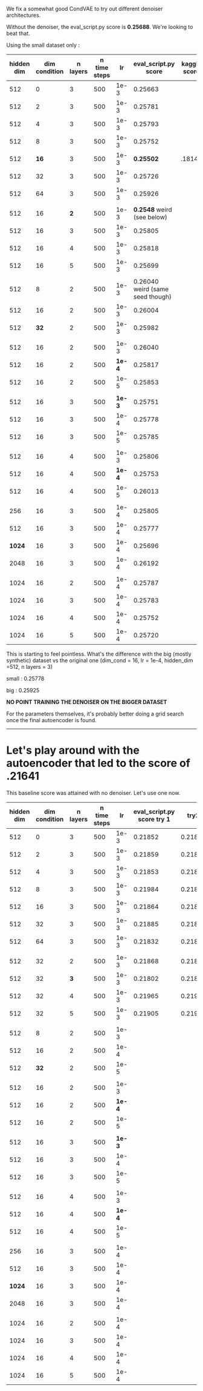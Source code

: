 We fix a somewhat good CondVAE to try out different denoiser architectures.

Without the denoiser, the eval_script.py score is **0.25688**. We're looking to beat that.

Using the small dataset only :

| hidden dim | dim condition | n layers | n time steps | lr       | eval_script.py score             | kaggle score |
| ---------- | ------------- | -------- | ------------ | -------- | -------------------------------- | ------------ |
| 512        | 0             | 3        | 500          | 1e-3     | 0.25663                          |              |
| 512        | 2             | 3        | 500          | 1e-3     | 0.25781                          |              |
| 512        | 4             | 3        | 500          | 1e-3     | 0.25793                          |              |
| 512        | 8             | 3        | 500          | 1e-3     | 0.25752                          |              |
| 512        | **16**        | 3        | 500          | 1e-3     | **0.25502**                      | .18142       |
| 512        | 32            | 3        | 500          | 1e-3     | 0.25726                          |              |
| 512        | 64            | 3        | 500          | 1e-3     | 0.25926                          |              |
|            |               |          |              |          |                                  |              |
| 512        | 16            | **2**    | 500          | 1e-3     | **0.2548** weird (see below)     |              |
| 512        | 16            | 3        | 500          | 1e-3     | 0.25805                          |              |
| 512        | 16            | 4        | 500          | 1e-3     | 0.25818                          |              |
| 512        | 16            | 5        | 500          | 1e-3     | 0.25699                          |              |
|            |               |          |              |          |                                  |              |
| 512        | 8             | 2        | 500          | 1e-3     | 0.26040 weird (same seed though) |              |
| 512        | 16            | 2        | 500          | 1e-3     | 0.26004                          |              |
| 512        | **32**        | 2        | 500          | 1e-3     | 0.25982                          |              |
|            |               |          |              |          |                                  |              |
| 512        | 16            | 2        | 500          | 1e-3     | 0.26040                          |              |
| 512        | 16            | 2        | 500          | **1e-4** | 0.25817                          |              |
| 512        | 16            | 2        | 500          | 1e-5     | 0.25853                          |              |
|            |               |          |              |          |                                  |              |
| 512        | 16            | 3        | 500          | **1e-3** | 0.25751                          |              |
| 512        | 16            | 3        | 500          | 1e-4     | 0.25778                          |              |
| 512        | 16            | 3        | 500          | 1e-5     | 0.25785                          |              |
|            |               |          |              |          |                                  |              |
| 512        | 16            | 4        | 500          | 1e-3     | 0.25806                          |              |
| 512        | 16            | 4        | 500          | **1e-4** | 0.25753                          |              |
| 512        | 16            | 4        | 500          | 1e-5     | 0.26013                          |              |
|            |               |          |              |          |                                  |              |
| 256        | 16            | 3        | 500          | 1e-4     | 0.25805                          |              |
| 512        | 16            | 3        | 500          | 1e-4     | 0.25777                          |              |
| **1024**   | 16            | 3        | 500          | 1e-4     | 0.25696                          |              |
| 2048       | 16            | 3        | 500          | 1e-4     | 0.26192                          |              |
|            |               |          |              |          |                                  |              |
| 1024       | 16            | 2        | 500          | 1e-4     | 0.25787                          |              |
| 1024       | 16            | 3        | 500          | 1e-4     | 0.25783                          |              |
| 1024       | 16            | 4        | 500          | 1e-4     | 0.25752                          |              |
| 1024       | 16            | 5        | 500          | 1e-4     | 0.25720                          |              |

This is starting to feel pointless.
What's the difference with the big (mostly synthetic) dataset vs the original one (dim_cond = 16, lr = 1e-4, hidden_dim =512, n layers = 3)

small : 0.25778

big : 0.25925

**NO POINT TRAINING THE DENOISER ON THE BIGGER DATASET**

For the parameters themselves, it's probably better doing a grid search once the final autoencoder is found.

---

# Let's play around with the autoencoder that led to the score of .21641

This baseline score was attained with no denoiser. Let's use one now.



| hidden dim | dim condition | n layers | n time steps | lr       | eval_script.py score try 1 | try2    | kaggle score |
| ---------- | ------------- | -------- | ------------ | -------- | -------------------------- | ------- | ------------ |
| 512        | 0             | 3        | 500          | 1e-3     | 0.21852                    | 0.21886 |              |
| 512        | 2             | 3        | 500          | 1e-3     | 0.21859                    | 0.21834 |              |
| 512        | 4             | 3        | 500          | 1e-3     | 0.21853                    | 0.21852 |              |
| 512        | 8             | 3        | 500          | 1e-3     | 0.21984                    | 0.21838 |              |
| 512        | 16            | 3        | 500          | 1e-3     | 0.21864                    | 0.21844 |              |
| 512        | 32            | 3        | 500          | 1e-3     | 0.21885                    | 0.21829 |              |
| 512        | 64            | 3        | 500          | 1e-3     | 0.21832                    | 0.21864 |              |
|            |               |          |              |          |                            |         |              |
| 512        | 32            | 2        | 500          | 1e-3     | 0.21868                    | 0.21860 |              |
| 512        | 32            | **3**    | 500          | 1e-3     | 0.21802                    | 0.21874 |              |
| 512        | 32            | 4        | 500          | 1e-3     | 0.21965                    | 0.21963 |              |
| 512        | 32            | 5        | 500          | 1e-3     | 0.21905                    | 0.21961 |              |
|            |               |          |              |          |                            |         |              |
| 512        | 8             | 2        | 500          | 1e-3     |                            |         |              |
| 512        | 16            | 2        | 500          | 1e-4     |                            |         |              |
| 512        | **32**        | 2        | 500          | 1e-5     |                            |         |              |
|            |               |          |              |          |                            |         |              |
| 512        | 16            | 2        | 500          | 1e-3     |                            |         |              |
| 512        | 16            | 2        | 500          | **1e-4** |                            |         |              |
| 512        | 16            | 2        | 500          | 1e-5     |                            |         |              |
|            |               |          |              |          |                            |         |              |
| 512        | 16            | 3        | 500          | **1e-3** |                            |         |              |
| 512        | 16            | 3        | 500          | 1e-4     |                            |         |              |
| 512        | 16            | 3        | 500          | 1e-5     |                            |         |              |
|            |               |          |              |          |                            |         |              |
| 512        | 16            | 4        | 500          | 1e-3     |                            |         |              |
| 512        | 16            | 4        | 500          | **1e-4** |                            |         |              |
| 512        | 16            | 4        | 500          | 1e-5     |                            |         |              |
|            |               |          |              |          |                            |         |              |
| 256        | 16            | 3        | 500          | 1e-4     |                            |         |              |
| 512        | 16            | 3        | 500          | 1e-4     |                            |         |              |
| **1024**   | 16            | 3        | 500          | 1e-4     |                            |         |              |
| 2048       | 16            | 3        | 500          | 1e-4     |                            |         |              |
|            |               |          |              |          |                            |         |              |
| 1024       | 16            | 2        | 500          | 1e-4     |                            |         |              |
| 1024       | 16            | 3        | 500          | 1e-4     |                            |         |              |
| 1024       | 16            | 4        | 500          | 1e-4     |                            |         |              |
| 1024       | 16            | 5        | 500          | 1e-4     |                            |         |              |
